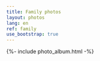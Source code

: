 ```yaml
---
title: Family photos
layout: photos
lang: en
ref: family
use_bootstrap: true
---
```


{%- include photo_album.html -%}
